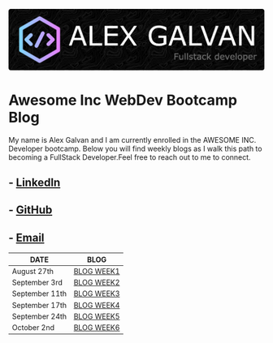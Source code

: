 ![bio header](/img/github-header-image.png)
# Awesome Inc WebDev Bootcamp Blog

My name is Alex Galvan and I am currently enrolled in the AWESOME INC. Developer bootcamp. Below you will find weekly blogs as I walk this path to becoming a FullStack Developer.Feel free to reach out to me to connect. 

## - [LinkedIn](https://www.linkedin.com/in/alex-galvan-903384126/)<br>
## - [GitHub](https://github.com/alexGalvan0)<br>
## - [Email](mailto:galvan.alex121@gmail.com)


 DATE | BLOG
------------ | -------------
August 27th | [BLOG WEEK1](./blogs/week1.md)
September 3rd | [BLOG WEEK2](./blogs/week2.md)
September 11th | [BLOG WEEK3](./blogs/week3.md)
September 17th | [BLOG WEEK4](./blogs/week4.md)
September 24th | [BLOG WEEK5](./blogs/week5.md)
October 2nd | [BLOG WEEK6](./blogs/week6.md)



